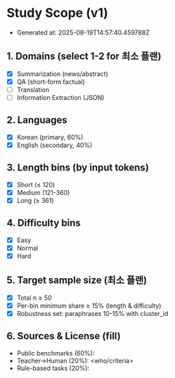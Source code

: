 # Study Scope (v1)
- Generated at: 2025-08-19T14:57:40.459788Z

## 1. Domains (select 1-2 for 최소 플랜)
- [x] Summarization (news/abstract)
- [x] QA (short-form factual)
- [ ] Translation
- [ ] Information Extraction (JSON)

## 2. Languages
- [x] Korean (primary, 60%)
- [x] English (secondary, 40%)

## 3. Length bins (by input tokens)
- [x] Short (≤ 120)
- [x] Medium (121-360)
- [x] Long (≥ 361)

## 4. Difficulty bins
- [x] Easy
- [x] Normal
- [x] Hard

## 5. Target sample size (최소 플랜)
- [x] Total n ≥ 50
- [x] Per-bin minimum share ≥ 15% (length & difficulty)
- [x] Robustness set: paraphrases 10-15% with cluster_id

## 6. Sources & License (fill)
- Public benchmarks (60%): <list with license>
- Teacher→Human (20%): <who/criteria>
- Rule-based tasks (20%): <schema path>

